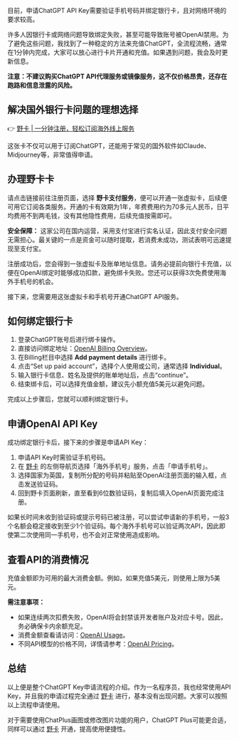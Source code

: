 目前，申请ChatGPT API Key需要验证手机号码并绑定银行卡，且对网络环境的要求较高。

许多人因银行卡或网络问题导致绑定失败，甚至可能导致账号被OpenAI禁用。为了避免这些问题，我找到了一种稳定的方法来充值ChatGPT，全流程流畅，通常在1分钟内完成，大家可以放心进行卡片开通和充值。如果遇到问题，我会及时更新信息。

**注意：不建议购买ChatGPT API代理服务或镜像服务，这不仅价格昂贵，还存在跑路和信息泄露的风险。**

## 解决国外银行卡问题的理想选择

👉 [野卡 | 一分钟注册，轻松订阅海外线上服务](https://bit.ly/bewildcard)

这张卡不仅可以用于订阅ChatGPT，还能用于常见的国外软件如Claude、Midjourney等，非常值得申请。

## 办理野卡卡

请点击链接前往注册页面，选择 **野卡支付服务**，便可以开通一张虚拟卡，后续便可用它订阅各类服务。开通的卡有效期为1年，年费费用约为70多元人民币，日平均费用不到两毛钱，没有其他隐性费用，后续充值按需即可。

**安全保障：** 这家公司在国内运营，采用支付宝进行实名认证，因此支付安全问题无需担心。最关键的一点是资金可以随时提取，若消费未成功，测试表明可迅速提现至支付宝。

注册成功后，您会得到一张虚拟卡及账单地址信息。请务必提前向银行卡充值，以便在OpenAI绑定时能够成功扣款，避免绑卡失败。您还可以获得3次免费使用海外手机号的机会。

接下来，您需要用这张虚拟卡和手机号开通ChatGPT API服务。

## 如何绑定银行卡

1. 登录ChatGPT账号后进行绑卡操作。 
2. 直接访问绑定地址：[OpenAI Billing Overview](https://platform.openai.com/account/billing/overview)。
3. 在Billing栏目中选择 **Add payment details** 进行绑卡。
4. 点击“Set up paid account”，选择个人使用或公司，通常选择 **Individual**。
5. 输入银行卡信息、姓名及提供的账单地址后，点击“continue”。
6. 结束绑卡后，可以选择充值金额，建议先小额充值5美元以避免问题。

完成以上步骤后，您就可以顺利绑定银行卡。

## 申请OpenAI API Key

成功绑定银行卡后，接下来的步骤是申请API Key：
1. 申请API Key时需验证手机号码。
2. 在 [野卡](https://bit.ly/bewildcard) 的左侧导航页选择「海外手机号」服务，点击「申请手机号」。
3. 选择国家为英国，复制所分配的号码并粘贴至OpenAI注册页面的输入框，点击发送验证码。
4. 回到野卡页面刷新，直至看到6位数验证码，复制后填入OpenAI页面完成注册。

如果长时间未收到验证码或提示号码已被注册，可以尝试申请新的手机号，一般3个名额会稳定接收到至少1个验证码。每个海外手机号可以验证两次API，因此即使第二次使用同一手机号，也不会对正常使用造成影响。

## 查看API的消费情况

充值金额即为可用的最大消费金额。例如，如果充值5美元，则使用上限为5美元。

**需注意事项：**
- 如果连续两次扣费失败，OpenAI将会封禁该开发者账户及对应卡号。因此，务必确保卡内余额充足。
- 消费金额查看请访问：[OpenAI Usage](https://platform.openai.com/usage)。
- 不同API模型的价格不同，详情请参考：[OpenAI Pricing](https://openai.com/pricing)。

## 总结

以上便是整个ChatGPT Key申请流程的介绍。作为一名程序员，我也经常使用API Key，并且我的申请过程完全通过 [野卡](https://bit.ly/bewildcard) 进行，基本没有出现问题。大家可以按照以上流程申请使用。

对于需要使用ChatPlus画图或修改图片功能的用户，ChatGPT Plus可能更合适，同样可以通过 [野卡](https://bit.ly/bewildcard) 开通，提高使用便捷性。